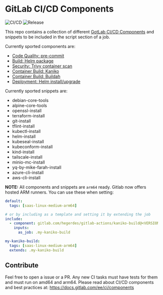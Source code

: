 # GitLab CI/CD Components
![CI/CD](https://gitlab.com/hegerdes/gitlab-actions/badges/main/pipeline.svg)
![Release](https://gitlab.com/hegerdes/gitlab-actions/-/badges/release.svg)

This repo contains a collection of different [GotLab CI/CD Components](https://about.gitlab.com/blog/2023/12/21/introducing-the-gitlab-ci-cd-catalog-beta/) and snippets to be included in the script section of a job.

Currently sported components are:
 * [Code Quality: pre-commit](https://gitlab.com/hegerdes/gitlab-actions/-/tree/main/templates/pre-commit.md)
 * [Build: Helm package](https://gitlab.com/hegerdes/gitlab-actions/-/tree/main/templates/helm-package.md)
 * [Security: Trivy container scan](https://gitlab.com/hegerdes/gitlab-actions/-/tree/main/templates/trivy-container-scan.md)
 * [Container Build: Kaniko](https://gitlab.com/hegerdes/gitlab-actions/-/tree/main/templates/kaniko-build.md)
 * [Container Build: Buildah](https://gitlab.com/hegerdes/gitlab-actions/-/tree/main/templates/buildash-build.md)
 * [Deployment: Helm install/upgrade](https://gitlab.com/hegerdes/gitlab-actions/-/tree/main/templates/helm-install.md)

Currently sported snippets are:
 * debian-core-tools
 * alpine-core-tools
 * openssl-install
 * terraform-install
 * git-install
 * tflint-install
 * kubectl-install
 * helm-install
 * kubeseal-install
 * kubeconform-install
 * kind-install
 * tailscale-install
 * minio-mc-install
 * yq-by-mike-farah-install
 * azure-cli-install
 * aws-cli-install

**NOTE:** All components and snippets are `arm64` ready. Gitlab now offers hosted ARM runners. You can use these when setting:
```yaml
default:
  tags: [saas-linux-medium-arm64]

# or by including as a template and setting it by extending the job
include:
  - component: gitlab.com/hegerdes/gitlab-actions/kaniko-build@<VERSION>
    inputs:
      as_job: .my-kaniko-build

my-kaniko-build:
  tags: [saas-linux-medium-arm64]
  extends: .my-kaniko-build
```

## Contribute

Feel free to open a issue or a PR. Any new CI tasks must have tests for them and must run on amd64 and arm64.
Please read about CI/CD components and best practices at: https://docs.gitlab.com/ee/ci/components
